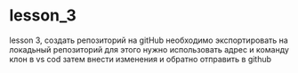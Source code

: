 # lesson_3
lesson 3, создать репозиторий на gitHub
необходимо экспортировать на локадьный репозиторий
для этого нужно использовать адрес и команду клон в vs cod
затем внести изменения и обратно отправить в github
